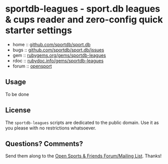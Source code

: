 # sportdb-leagues - sport.db leagues & cups reader and zero-config quick starter settings


* home  :: [github.com/sportdb/sport.db](https://github.com/sportdb/sport.db)
* bugs  :: [github.com/sportdb/sport.db/issues](https://github.com/sportdb/sport.db/issues)
* gem   :: [rubygems.org/gems/sportdb-leagues](https://rubygems.org/gems/sportdb-leagues)
* rdoc  :: [rubydoc.info/gems/sportdb-leagues](http://rubydoc.info/gems/sportdb-leagues)
* forum :: [opensport](http://groups.google.com/group/opensport)


## Usage

To be done

## License

The `sportdb-leagues` scripts are dedicated to the public domain.
Use it as you please with no restrictions whatsoever.


## Questions? Comments?

Send them along to the
[Open Sports & Friends Forum/Mailing List](http://groups.google.com/group/opensport).
Thanks!
